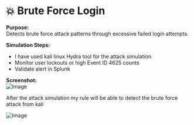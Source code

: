 # 💥 Brute Force Login

**Purpose:**  
Detects brute force attack patterns through excessive failed login attempts.

**Simulation Steps:**  
- I have used kali linux Hydra tool for the attack simulation 
- Monitor user lockouts or high Event ID 4625 counts
- Validate alert in Splunk

**Screenshot:**  
![Image](https://github.com/user-attachments/assets/bbdac058-9c5a-45db-bf4b-019b96b6498c)

After the attack simulation my rule will be able to detect the brute force attack from kali  

![Image](https://github.com/user-attachments/assets/dca131f5-e494-47fd-b4ff-810d83826b8d)
